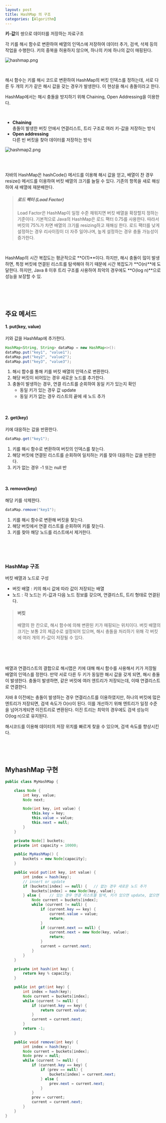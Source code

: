 ```yaml
---
layout: post
title: HashMap 의 구조
categories: [Algorithm]
---
```


**키-값**의 쌍으로 데이터를 저장하는 자료구조  


각 키를 해시 함수로 변환하여 배열의 인덱스에 저장하여 데이터 추가, 검색, 삭제 등의 작업을 수행한다.
키의 중복을 허용하지 않으며, 하나의 키에 하나의 값이 매핑된다.

![hashmap.png](https://github.com/user-attachments/assets/8bffadb9-b7c8-4540-b120-da08e088dec4)  


<br>



해시 함수는 키를 해시 코드로 변환하여 HashMap의 버킷 인덱스를 정하는데, 서로 다른 두 개의 키가 같은 해시 값을 갖는 경우가 발생한다.
이 현상을 해시 충돌이라고 한다.  


HashMap에서는 해시 충돌을 방지하기 위해 Chaining, Open Addressing을 이용한다.
  
<br>

- **Chaining**  
  충돌이 발생한 버킷 안에서 연결리스트, 트리 구조로 여러 키-값을 저장하는 방식
- **Open addressing**  
  다른 빈 버킷을 찾아 데이터를 저장하는 방식



![hashmap2.png](https://github.com/user-attachments/assets/3f8e2ac4-9be9-40fe-9861-326f10766a20)


<br><br>


자바의 HashMap은 hashCode() 메서드를 이용해 해시 값을 얻고, 배열이 찬 경우 resize() 메서드를 이용하여 
버킷 배열의 크기를 늘릴 수 있다. 기존의 항목을 새로 해싱하여 새 배열에 재분배한다.



> ##### 로드 팩터 (Load Factor)
> Load Factor은 HashMap이 일정 수준 채워지면 버킷 배열을 확장할지 정하는 기준이다.
> 기본적으로 Java의 HashMap은 로드 팩터 0.75를 사용한다. 따라서 버킷의 75%가 차면 배열의 크기를 resizing하고 재해싱 한다.
> 로드 팩터를 낮게 설정하는 경우 리사이징이 더 자주 일어나며, 높게 설정하는 경우 충돌 가능성이 증가한다.

<br>

HashMap의 시간 복잡도는 평균적으로 **O(1)**이다.
하지만, 해시 충돌이 많이 발생하면, 특정 버킷에 연결된 리스트를 탐색해야 하기 때문에 시간 복잡도가  **O(n)**에 도달한다.
하지만, Java 8 이후 트리 구조를 사용하여 최악의 경우에도 **O(log n)**으로 성능을 보장할 수 있.



<br><br><br>



## 주요 메서드
#### 1. put(key, value)
키와 값을 HashMap에 추가한다.
```java
HashMap<String, String> dataMap = new HashMap<>():
dataMap.put("key1", "value1");
dataMap.put("key2", "value2");
dataMap.put("key3", "value3");
```
1. 해시 함수를 통해 키를 버킷 배열의 인덱스로 변환한다.
2. 해당 버킷이 비어있는 경우 새로운 노드를 추가한다.
3. 충돌이 발생하는 경우, 연결 리스트를 순회하여 동일 키가 있는지 확인
    - 동일 키가 있는 경우 값 update
    - 동일 키가 없는 경우 리스트의 끝에 새 노드 추가
    
<br>

#### 2. get(key)
키에 대응하는 값을 반환한다.
```java
dataMap.get("key1");
```
1. 키를 해시 함수로 변환하여 버킷의 인덱스를 찾는다.
2. 해당 버킷에 연결된 리스트를 순회하여 일치하는 키를 찾아 대응하는 값을 반환한다.
3. 키가 없는 경우 -1 또는 null 반

<br>

#### 3. remove(key)
해당 키를 삭제한다.
```java
dataMap.remove("key1");
```
1. 키를 해시 함수로 변환해 버킷을 찾는다.
2. 해당 버킷에서 연결 리스트를 순회하여 키를 찾는다.
3. 키를 찾아 해당 노드를 리스트에서 제거한다.





<br><br><br>



### HashMap 구조
버킷 배열과 노드로 구성  

- 버킷 배열 : 키의 해시 값에 따라 값이 저장되는 배열 
- 노드 : 각 노드는 키-값과 다음 노드 정보를 갖으며, 연결리스트, 트리 형태로 연결된다.


> #### 버킷
> 배열의 한 칸으로, 해시 함수에 의해 변환된 키가 매핑되는 위치이다.
버킷 배열의 크기는 보통 2의 제곱수로 설정되어 있으며, 해시 충돌을 처리하기 위해 각 버킷에 여러 개의 키-값이 저장될 수 있다.



<br><br><br>



배열과 연결리스트의 결합으로 해시맵은 키에 대해 해시 함수를 사용해서 키가 저장될 배열의 인덱스를 정한다. 만약 서로 다른 두 키가 동일한 해시 값을
갖게 되면, 해시 충둘이 발생한다.
충돌이 발생하면, 같은 버킷에 여러 엔트리가 저장되는데, 이때 연결리스트로 연결한다.


자바 8 이전에는 충돌이 발생하는 경우 연결리스트를 이용하였지만, 하나의 버킷에 많은 엔트리가 저장되면,
검색 속도가 O(n)이 된다. 이를 개선하기 위해 엔트리가 일정 수준을 넘어가게되면 이진트리로 변환된다.
이진 트리는 최악의 경우에도 검색 성능이 O(log n)으로 유지된다.


해시코드를 이용해 데이터의 저장 위치를 빠르게 찾을 수 있으며, 검색 속도를 향상시킨다.



<br><br><br>



## MyhashMap 구현
```java
public class MyHashMap {

    class Node {
        int key, value;
        Node next;

        Node(int key, int value) {
            this.key = key;
            this.value = value;
            this.next = null;
        }
    }

    private Node[] buckets;
    private int capacity = 10000;

    public MyHashMap() {
        buckets = new Node[capacity];
    }

    public void put(int key, int value) {
        int index = hash(key);
        // insert or update
        if (buckets[index] == null) {   // 없는 경우 새로운 노드 추가
            buckets[index] = new Node(key, value);
        } else {    // 있는 경우 연결 리스트를 탐색, 키가 있으면 update, 없으면 node 추
            Node current = buckets[index];
            while (current != null) {
                if (current.key == key) {
                    current.value = value;
                    return;
                }
                if (current.next == null) {
                    current.next = new Node(key, value);
                    return;
                }
                current = current.next;
            }
        }
    }

    private int hash(int key) {
        return key % capacity;
    }

    public int get(int key) {
        int index = hash(key);
        Node current = buckets[index];
        while (current != null) {
            if (current.key == key) {
                return current.value;
            }
            current = current.next;
        }
        return -1;
    }

    public void remove(int key) {
        int index = hash(key);
        Node current = buckets[index];
        Node prev = null;
        while (current != null) {
            if (current.key == key) {
                if (prev == null) {
                    buckets[index] = current.next;
                } else {
                    prev.next = current.next;
                }
            }
            prev = current;
            current = current.next;
        }
    }
}
```